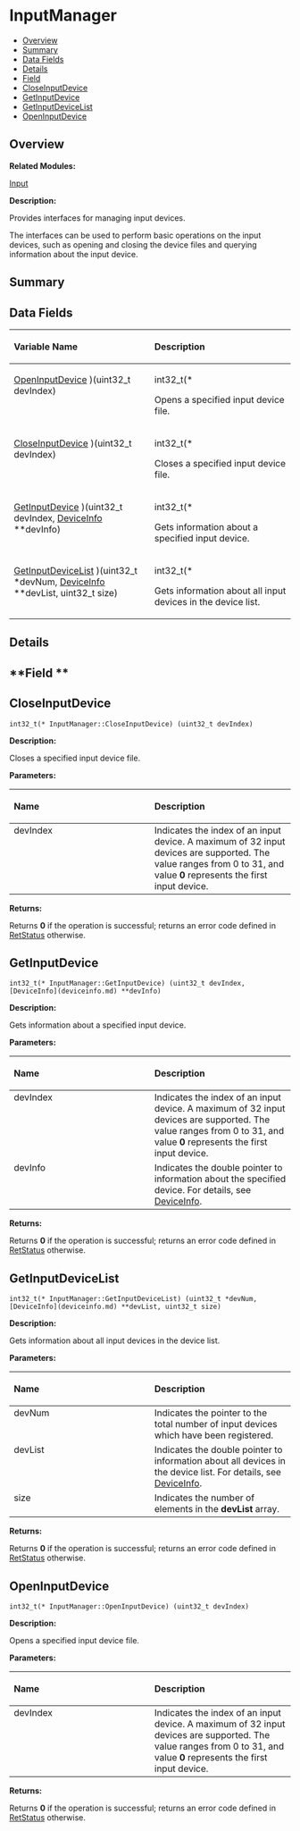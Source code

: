 # InputManager<a name="EN-US_TOPIC_0000001054799601"></a>

-   [Overview](#section1517000695165631)
-   [Summary](#section1422849149165631)
-   [Data Fields](#pub-attribs)
-   [Details](#section1439023108165631)
-   [Field](#section142390188165631)
-   [CloseInputDevice](#a41f3a8a5d8995c9a08bd90c1d367209d)
-   [GetInputDevice](#abf32ba302df150d952714776e1707bc5)
-   [GetInputDeviceList](#a74f11b9e24d19413f5eb9b35700be078)
-   [OpenInputDevice](#a9153e901b4811654d8dfc2e78aa29f07)

## **Overview**<a name="section1517000695165631"></a>

**Related Modules:**

[Input](input.md)

**Description:**

Provides interfaces for managing input devices. 

The interfaces can be used to perform basic operations on the input devices, such as opening and closing the device files and querying information about the input device. 

## **Summary**<a name="section1422849149165631"></a>

## Data Fields<a name="pub-attribs"></a>

<a name="table214761541165631"></a>
<table><thead align="left"><tr id="row1626022214165631"><th class="cellrowborder" valign="top" width="50%" id="mcps1.1.3.1.1"><p id="p859013185165631"><a name="p859013185165631"></a><a name="p859013185165631"></a>Variable Name</p>
</th>
<th class="cellrowborder" valign="top" width="50%" id="mcps1.1.3.1.2"><p id="p817772437165631"><a name="p817772437165631"></a><a name="p817772437165631"></a>Description</p>
</th>
</tr>
</thead>
<tbody><tr id="row1642383983165631"><td class="cellrowborder" valign="top" width="50%" headers="mcps1.1.3.1.1 "><p id="p996081094165631"><a name="p996081094165631"></a><a name="p996081094165631"></a><a href="inputmanager.md#a9153e901b4811654d8dfc2e78aa29f07">OpenInputDevice</a> )(uint32_t devIndex)</p>
</td>
<td class="cellrowborder" valign="top" width="50%" headers="mcps1.1.3.1.2 "><p id="p266945387165631"><a name="p266945387165631"></a><a name="p266945387165631"></a>int32_t(* </p>
<p id="p716293002165631"><a name="p716293002165631"></a><a name="p716293002165631"></a>Opens a specified input device file. </p>
</td>
</tr>
<tr id="row394296720165631"><td class="cellrowborder" valign="top" width="50%" headers="mcps1.1.3.1.1 "><p id="p431318370165631"><a name="p431318370165631"></a><a name="p431318370165631"></a><a href="inputmanager.md#a41f3a8a5d8995c9a08bd90c1d367209d">CloseInputDevice</a> )(uint32_t devIndex)</p>
</td>
<td class="cellrowborder" valign="top" width="50%" headers="mcps1.1.3.1.2 "><p id="p826061738165631"><a name="p826061738165631"></a><a name="p826061738165631"></a>int32_t(* </p>
<p id="p1159292376165631"><a name="p1159292376165631"></a><a name="p1159292376165631"></a>Closes a specified input device file. </p>
</td>
</tr>
<tr id="row1609880364165631"><td class="cellrowborder" valign="top" width="50%" headers="mcps1.1.3.1.1 "><p id="p1754696607165631"><a name="p1754696607165631"></a><a name="p1754696607165631"></a><a href="inputmanager.md#abf32ba302df150d952714776e1707bc5">GetInputDevice</a> )(uint32_t devIndex, <a href="deviceinfo.md">DeviceInfo</a> **devInfo)</p>
</td>
<td class="cellrowborder" valign="top" width="50%" headers="mcps1.1.3.1.2 "><p id="p1650645130165631"><a name="p1650645130165631"></a><a name="p1650645130165631"></a>int32_t(* </p>
<p id="p1748479069165631"><a name="p1748479069165631"></a><a name="p1748479069165631"></a>Gets information about a specified input device. </p>
</td>
</tr>
<tr id="row1499675120165631"><td class="cellrowborder" valign="top" width="50%" headers="mcps1.1.3.1.1 "><p id="p650374227165631"><a name="p650374227165631"></a><a name="p650374227165631"></a><a href="inputmanager.md#a74f11b9e24d19413f5eb9b35700be078">GetInputDeviceList</a> )(uint32_t *devNum, <a href="deviceinfo.md">DeviceInfo</a> **devList, uint32_t size)</p>
</td>
<td class="cellrowborder" valign="top" width="50%" headers="mcps1.1.3.1.2 "><p id="p1233368212165631"><a name="p1233368212165631"></a><a name="p1233368212165631"></a>int32_t(* </p>
<p id="p1601347890165631"><a name="p1601347890165631"></a><a name="p1601347890165631"></a>Gets information about all input devices in the device list. </p>
</td>
</tr>
</tbody>
</table>

## **Details**<a name="section1439023108165631"></a>

## **Field **<a name="section142390188165631"></a>

## CloseInputDevice<a name="a41f3a8a5d8995c9a08bd90c1d367209d"></a>

```
int32_t(* InputManager::CloseInputDevice) (uint32_t devIndex)
```

 **Description:**

Closes a specified input device file. 

**Parameters:**

<a name="table450013883165631"></a>
<table><thead align="left"><tr id="row1513269223165631"><th class="cellrowborder" valign="top" width="50%" id="mcps1.1.3.1.1"><p id="p1606301074165631"><a name="p1606301074165631"></a><a name="p1606301074165631"></a>Name</p>
</th>
<th class="cellrowborder" valign="top" width="50%" id="mcps1.1.3.1.2"><p id="p158114511165631"><a name="p158114511165631"></a><a name="p158114511165631"></a>Description</p>
</th>
</tr>
</thead>
<tbody><tr id="row2085529401165631"><td class="cellrowborder" valign="top" width="50%" headers="mcps1.1.3.1.1 ">devIndex</td>
<td class="cellrowborder" valign="top" width="50%" headers="mcps1.1.3.1.2 ">Indicates the index of an input device. A maximum of 32 input devices are supported. The value ranges from 0 to 31, and value <strong id="b1576089454165631"><a name="b1576089454165631"></a><a name="b1576089454165631"></a>0</strong> represents the first input device. </td>
</tr>
</tbody>
</table>

**Returns:**

Returns  **0**  if the operation is successful; returns an error code defined in  [RetStatus](input.md#ga85d58a5185669daa4995e332b63eba7a)  otherwise. 

## GetInputDevice<a name="abf32ba302df150d952714776e1707bc5"></a>

```
int32_t(* InputManager::GetInputDevice) (uint32_t devIndex, [DeviceInfo](deviceinfo.md) **devInfo)
```

 **Description:**

Gets information about a specified input device. 

**Parameters:**

<a name="table555787885165631"></a>
<table><thead align="left"><tr id="row1022990945165631"><th class="cellrowborder" valign="top" width="50%" id="mcps1.1.3.1.1"><p id="p867627162165631"><a name="p867627162165631"></a><a name="p867627162165631"></a>Name</p>
</th>
<th class="cellrowborder" valign="top" width="50%" id="mcps1.1.3.1.2"><p id="p1079065607165631"><a name="p1079065607165631"></a><a name="p1079065607165631"></a>Description</p>
</th>
</tr>
</thead>
<tbody><tr id="row1631778092165631"><td class="cellrowborder" valign="top" width="50%" headers="mcps1.1.3.1.1 ">devIndex</td>
<td class="cellrowborder" valign="top" width="50%" headers="mcps1.1.3.1.2 ">Indicates the index of an input device. A maximum of 32 input devices are supported. The value ranges from 0 to 31, and value <strong id="b2137347081165631"><a name="b2137347081165631"></a><a name="b2137347081165631"></a>0</strong> represents the first input device. </td>
</tr>
<tr id="row455497556165631"><td class="cellrowborder" valign="top" width="50%" headers="mcps1.1.3.1.1 ">devInfo</td>
<td class="cellrowborder" valign="top" width="50%" headers="mcps1.1.3.1.2 ">Indicates the double pointer to information about the specified device. For details, see <a href="deviceinfo.md">DeviceInfo</a>. </td>
</tr>
</tbody>
</table>

**Returns:**

Returns  **0**  if the operation is successful; returns an error code defined in  [RetStatus](input.md#ga85d58a5185669daa4995e332b63eba7a)  otherwise. 

## GetInputDeviceList<a name="a74f11b9e24d19413f5eb9b35700be078"></a>

```
int32_t(* InputManager::GetInputDeviceList) (uint32_t *devNum, [DeviceInfo](deviceinfo.md) **devList, uint32_t size)
```

 **Description:**

Gets information about all input devices in the device list. 

**Parameters:**

<a name="table1372346536165631"></a>
<table><thead align="left"><tr id="row2141631618165631"><th class="cellrowborder" valign="top" width="50%" id="mcps1.1.3.1.1"><p id="p2032329217165631"><a name="p2032329217165631"></a><a name="p2032329217165631"></a>Name</p>
</th>
<th class="cellrowborder" valign="top" width="50%" id="mcps1.1.3.1.2"><p id="p390983674165631"><a name="p390983674165631"></a><a name="p390983674165631"></a>Description</p>
</th>
</tr>
</thead>
<tbody><tr id="row1982086959165631"><td class="cellrowborder" valign="top" width="50%" headers="mcps1.1.3.1.1 ">devNum</td>
<td class="cellrowborder" valign="top" width="50%" headers="mcps1.1.3.1.2 ">Indicates the pointer to the total number of input devices which have been registered. </td>
</tr>
<tr id="row938405318165631"><td class="cellrowborder" valign="top" width="50%" headers="mcps1.1.3.1.1 ">devList</td>
<td class="cellrowborder" valign="top" width="50%" headers="mcps1.1.3.1.2 ">Indicates the double pointer to information about all devices in the device list. For details, see <a href="deviceinfo.md">DeviceInfo</a>. </td>
</tr>
<tr id="row141550251165631"><td class="cellrowborder" valign="top" width="50%" headers="mcps1.1.3.1.1 ">size</td>
<td class="cellrowborder" valign="top" width="50%" headers="mcps1.1.3.1.2 ">Indicates the number of elements in the <strong id="b1333087694165631"><a name="b1333087694165631"></a><a name="b1333087694165631"></a>devList</strong> array. </td>
</tr>
</tbody>
</table>

**Returns:**

Returns  **0**  if the operation is successful; returns an error code defined in  [RetStatus](input.md#ga85d58a5185669daa4995e332b63eba7a)  otherwise. 

## OpenInputDevice<a name="a9153e901b4811654d8dfc2e78aa29f07"></a>

```
int32_t(* InputManager::OpenInputDevice) (uint32_t devIndex)
```

 **Description:**

Opens a specified input device file. 

**Parameters:**

<a name="table535230571165631"></a>
<table><thead align="left"><tr id="row2082251219165631"><th class="cellrowborder" valign="top" width="50%" id="mcps1.1.3.1.1"><p id="p486497372165631"><a name="p486497372165631"></a><a name="p486497372165631"></a>Name</p>
</th>
<th class="cellrowborder" valign="top" width="50%" id="mcps1.1.3.1.2"><p id="p324580229165631"><a name="p324580229165631"></a><a name="p324580229165631"></a>Description</p>
</th>
</tr>
</thead>
<tbody><tr id="row904944851165631"><td class="cellrowborder" valign="top" width="50%" headers="mcps1.1.3.1.1 ">devIndex</td>
<td class="cellrowborder" valign="top" width="50%" headers="mcps1.1.3.1.2 ">Indicates the index of an input device. A maximum of 32 input devices are supported. The value ranges from 0 to 31, and value <strong id="b1556340919165631"><a name="b1556340919165631"></a><a name="b1556340919165631"></a>0</strong> represents the first input device. </td>
</tr>
</tbody>
</table>

**Returns:**

Returns  **0**  if the operation is successful; returns an error code defined in  [RetStatus](input.md#ga85d58a5185669daa4995e332b63eba7a)  otherwise. 

